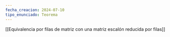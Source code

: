 ```yaml
---
fecha_creacion: 2024-07-10
tipo_enunciado: Teorema
---
```

[[Equivalencia por filas de matriz con una matriz escalón reducida por filas]]
